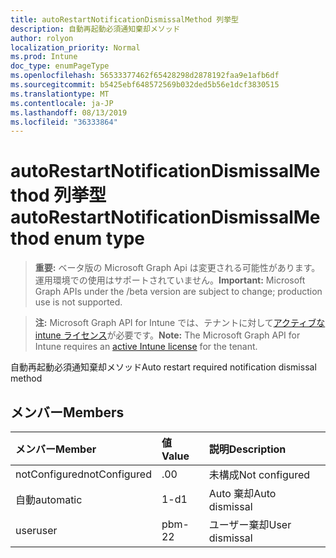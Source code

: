 ```yaml
---
title: autoRestartNotificationDismissalMethod 列挙型
description: 自動再起動必須通知棄却メソッド
author: rolyon
localization_priority: Normal
ms.prod: Intune
doc_type: enumPageType
ms.openlocfilehash: 56533377462f65428298d2878192faa9e1afb6df
ms.sourcegitcommit: b5425ebf648572569b032ded5b56e1dcf3830515
ms.translationtype: MT
ms.contentlocale: ja-JP
ms.lasthandoff: 08/13/2019
ms.locfileid: "36333864"
---
```

# <a name="autorestartnotificationdismissalmethod-enum-type"></a><span data-ttu-id="3ef4f-103">autoRestartNotificationDismissalMethod 列挙型</span><span class="sxs-lookup"><span data-stu-id="3ef4f-103">autoRestartNotificationDismissalMethod enum type</span></span>

> <span data-ttu-id="3ef4f-104">**重要:** ベータ版の Microsoft Graph Api は変更される可能性があります。運用環境での使用はサポートされていません。</span><span class="sxs-lookup"><span data-stu-id="3ef4f-104">**Important:** Microsoft Graph APIs under the /beta version are subject to change; production use is not supported.</span></span>

> <span data-ttu-id="3ef4f-105">**注:** Microsoft Graph API for Intune では、テナントに対して[アクティブな intune ライセンス](https://go.microsoft.com/fwlink/?linkid=839381)が必要です。</span><span class="sxs-lookup"><span data-stu-id="3ef4f-105">**Note:** The Microsoft Graph API for Intune requires an [active Intune license](https://go.microsoft.com/fwlink/?linkid=839381) for the tenant.</span></span>

<span data-ttu-id="3ef4f-106">自動再起動必須通知棄却メソッド</span><span class="sxs-lookup"><span data-stu-id="3ef4f-106">Auto restart required notification dismissal method</span></span>

## <a name="members"></a><span data-ttu-id="3ef4f-107">メンバー</span><span class="sxs-lookup"><span data-stu-id="3ef4f-107">Members</span></span>
|<span data-ttu-id="3ef4f-108">メンバー</span><span class="sxs-lookup"><span data-stu-id="3ef4f-108">Member</span></span>|<span data-ttu-id="3ef4f-109">値</span><span class="sxs-lookup"><span data-stu-id="3ef4f-109">Value</span></span>|<span data-ttu-id="3ef4f-110">説明</span><span class="sxs-lookup"><span data-stu-id="3ef4f-110">Description</span></span>|
|:---|:---|:---|
|<span data-ttu-id="3ef4f-111">notConfigured</span><span class="sxs-lookup"><span data-stu-id="3ef4f-111">notConfigured</span></span>|<span data-ttu-id="3ef4f-112">.0</span><span class="sxs-lookup"><span data-stu-id="3ef4f-112">0</span></span>|<span data-ttu-id="3ef4f-113">未構成</span><span class="sxs-lookup"><span data-stu-id="3ef4f-113">Not configured</span></span>|
|<span data-ttu-id="3ef4f-114">自動</span><span class="sxs-lookup"><span data-stu-id="3ef4f-114">automatic</span></span>|<span data-ttu-id="3ef4f-115">1-d</span><span class="sxs-lookup"><span data-stu-id="3ef4f-115">1</span></span>|<span data-ttu-id="3ef4f-116">Auto 棄却</span><span class="sxs-lookup"><span data-stu-id="3ef4f-116">Auto dismissal</span></span>|
|<span data-ttu-id="3ef4f-117">user</span><span class="sxs-lookup"><span data-stu-id="3ef4f-117">user</span></span>|<span data-ttu-id="3ef4f-118">pbm-2</span><span class="sxs-lookup"><span data-stu-id="3ef4f-118">2</span></span>|<span data-ttu-id="3ef4f-119">ユーザー棄却</span><span class="sxs-lookup"><span data-stu-id="3ef4f-119">User dismissal</span></span>|



